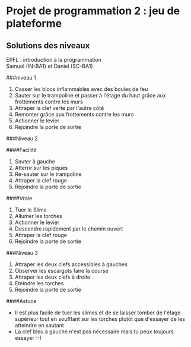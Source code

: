 Projet de programmation 2 : jeu de plateforme
=============================================

Solutions des niveaux
---------------------

EPFL : introduction à la programmation  
Samuel (IN-BA1) et Daniel (SC-BA1)

###niveau 1
1. Casser les blocs inflammables avec des boules de feu
2. Sauter sur le trampoline et passer à l'étage du haut grâce aux frottements contre les murs
3. Attraper la clef verte par l'autre côté
4. Remonter grâce aux frottements contre les murs
5. Actionner le levier
6. Rejoindre la porte de sortie

###Niveau 2

####Facilité
1. Sauter à gauche
2. Atterrir sur les piques
3. Re-sauter sur le trampoline
4. Attraper la clef rouge
5. Rejoindre la porte de sortie

####Vraie
1. Tuer le Slime
2. Allumer les torches
3. Actionner le levier
4. Descendre rapidement par le chemin ouvert
5. Attraper la clef rouge
6. Rejoindre la porte de sortie

###Niveau 3

1. Attraper les deux clefs accessibles à gauches
2. Observer les escargots faire la course
3. Attraper les deux clefs à droite
4. Eteindre les torches
5. Rejoindre la porte de sortie

####Astuce
- Il est plus facile de tuer les slimes et de se laisser tomber de l'étage supérieur tout en soufflant sur les torches plutôt que d'essayer de les atteindre en sautant
- La clef bleu à gauche n'est pas nécessaire mais tu peux toujours essayer :-)
